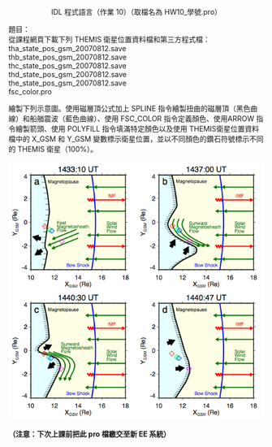 <p align="center">IDL 程式語言（作業 10）（取檔名為 HW10_學號.pro）</p>

題目：  
從課程網頁下載下列 THEMIS 衛星位置資料檔和第三方程式檔：  
tha_state_pos_gsm_20070812.save  
thb_state_pos_gsm_20070812.save  
thc_state_pos_gsm_20070812.save  
thd_state_pos_gsm_20070812.save  
the_state_pos_gsm_20070812.save  
fsc_color.pro  

繪製下列示意圖。使用磁層頂公式加上 SPLINE 指令繪製扭曲的磁層頂（黑色曲線）和船艏震波（藍色曲線）、使用 FSC_COLOR 指令定義顏色、使用ARROW 指令繪製箭頭、使用 POLYFILL 指令填滿特定顏色以及使用 THEMIS衛星位置資料檔中的 X_GSM 和 Y_GSM 變數標示衛星位置，並以不同顏色的鑽石符號標示不同的 THEMIS 衛星（100%）。

<p align="center" width="100%"><img src="https://github.com/chikenscrach/SS2012/blob/main/hw10/image/img-1.png"></p>

**（注意：下次上課前把此 pro 檔繳交至新 EE 系統）**